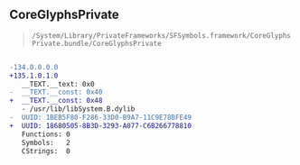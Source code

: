 ## CoreGlyphsPrivate

> `/System/Library/PrivateFrameworks/SFSymbols.framework/CoreGlyphsPrivate.bundle/CoreGlyphsPrivate`

```diff

-134.0.0.0.0
+135.1.0.1.0
   __TEXT.__text: 0x0
-  __TEXT.__const: 0x40
+  __TEXT.__const: 0x48
   - /usr/lib/libSystem.B.dylib
-  UUID: 1BEB5F80-F286-33D0-B9A7-11C9E78BFE49
+  UUID: 18680505-8B3D-3293-A077-C6B266778810
   Functions: 0
   Symbols:   2
   CStrings:  0

```
